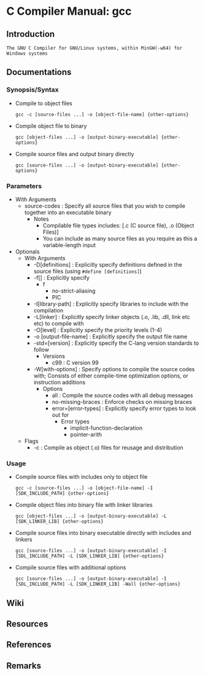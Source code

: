 # C Compiler Manual: gcc

## Introduction
```
The GNU C Compiler for GNU/Linux systems, within MinGW(-w64) for Windows systems
```

## Documentations
### Synopsis/Syntax
- Compile to object files
    ```console
    gcc -c [source-files ...] -o [object-file-name] {other-options}
    ```

- Compile object file to binary
    ```console
    gcc [object-files ...] -o [output-binary-executable] {other-options}
    ```

- Compile source files and output binary directly
    ```console
    gcc [source-files ...] -o [output-binary-executable] {other-options}
    ```

### Parameters
- With Arguments
    - source-codes : Specify all source files that you wish to compile together into an executable binary
        - Notes
            + Compilable file types includes: [.c (C source file), .o (Object Files)]
            + You can include as many source files as you require as this a variable-length input
- Optionals
    - With Arguments
        + -D[definitions]  : Explicitly specify definitions defined in the source files (using `#define [definitions]`)
        - -f[]             : Explicitly specify
            - f
                + no-strict-aliasing
                + PIC
        + -I[library-path] : Explicitly specify libraries to include with the compilation
        + -L[linker]       : Explicitly specify linker objects (.o, .lib, .dll, link etc etc) to compile with
        - -O[level]        : Explicitly specify the priority levels (1-4)
        + -o [output-file-name] : Explicitly specify the output file name
        - -std=[version]   : Explicitly specify the C-lang version standards to follow
            - Versions
                + c99 : C version 99
        - -W[with-options] : Specify options to compile the source codes with; Consists of either compile-time optimization options, or instruction additions
            - Options
                + all : Compile the source codes with all debug messages
                + no-missing-braces : Enforce checks on missing braces
                - error=[error-types] : Explicitly specify error types to look out for
                    - Error types
                        + implicit-function-declaration
                        + pointer-arith
    - Flags
        + -c : Compile as object (.o) files for reusage and distribution

### Usage
- Compile source files with includes only to object file
    ```console
    gcc -c [source-files ...] -o [object-file-name] -I [SDK_INCLUDE_PATH] {other-options}
    ```

- Compile object files into binary file with linker libraries
    ```console
    gcc [object-files ...] -o [output-binary-executable] -L [SDK_LINKER_LIB] {other-options}
    ```

- Compile source files into binary executable directly with includes and linkers
    ```console
    gcc [source-files ...] -o [output-binary-executable] -I [SDL_INCLUDE_PATH] -L [SDK_LINKER_LIB] {other-options}
    ```

- Compile source files with additional options
    ```console
    gcc [source-files ...] -o [output-binary-executable] -I [SDL_INCLUDE_PATH] -L [SDK_LINKER_LIB] -Wall {other-options}
    ```

## Wiki

## Resources

## References

## Remarks
